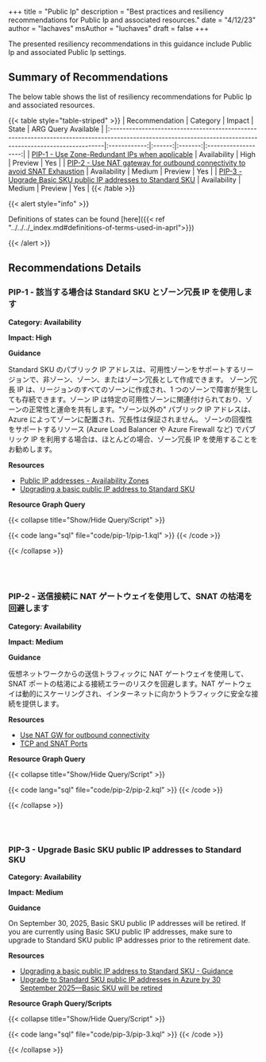 +++
title = "Public Ip"
description = "Best practices and resiliency recommendations for Public Ip and associated resources."
date = "4/12/23"
author = "lachaves"
msAuthor = "luchaves"
draft = false
+++

The presented resiliency recommendations in this guidance include Public Ip and associated Public Ip settings.

## Summary of Recommendations

The below table shows the list of resiliency recommendations for Public Ip and associated resources.

{{< table style="table-striped" >}}
| Recommendation                                                                                                                                            |   Category   | Impact |  State  | ARG Query Available |
|:----------------------------------------------------------------------------------------------------------------------------------------------------------|:------------:|:------:|:-------:|:-------------------:|
| [PIP-1 - Use Zone-Redundant IPs when applicable](#pip-1---use-standard-sku-and-zone-redundant-ips-when-applicable)                       | Availability |  High  | Preview |         Yes          |
| [PIP-2 - Use NAT gateway for outbound connectivity to avoid SNAT Exhaustion](#pip-2---use-nat-gateway-for-outbound-connectivity-to-avoid-snat-exhaustion) | Availability | Medium | Preview |         Yes         |
| [PIP-3 - Upgrade Basic SKU public IP addresses to Standard SKU](#pip-3---upgrade-basic-sku-public-ip-addresses-to-standard-sku)                           | Availability | Medium | Preview |         Yes         |
{{< /table >}}

{{< alert style="info" >}}

Definitions of states can be found [here]({{< ref "../../../_index.md#definitions-of-terms-used-in-aprl">}})

{{< /alert >}}

## Recommendations Details

### PIP-1 - 該当する場合は Standard SKU とゾーン冗長 IP を使用します

**Category: Availability**

**Impact: High**

**Guidance**

Standard SKU のパブリック IP アドレスは、可用性ゾーンをサポートするリージョンで、非ゾーン、ゾーン、またはゾーン冗長として作成できます。
ゾーン冗長 IP は、リージョンのすべてのゾーンに作成され、1 つのゾーンで障害が発生しても存続できます。ゾーン IP は特定の可用性ゾーンに関連付けられており、ゾーンの正常性と運命を共有します。"ゾーン以外の" パブリック IP アドレスは、Azure によってゾーンに配置され、冗長性は保証されません。 ゾーンの回復性をサポートするリソース (Azure Load Balancer や Azure Firewall など) でパブリック IP を利用する場合は、ほとんどの場合、ゾーン冗長 IP を使用することをお勧めします。

**Resources**

- [Public IP addresses - Availability Zones](https://learn.microsoft.com/ja-jp/azure/virtual-network/ip-services/public-ip-addresses#availability-zone)
- [Upgrading a basic public IP address to Standard SKU](https://learn.microsoft.com/ja-jp/azure/virtual-network/ip-services/public-ip-basic-upgrade-guidance#steps-to-complete-the-upgrade)

**Resource Graph Query**

{{< collapse title="Show/Hide Query/Script" >}}

{{< code lang="sql" file="code/pip-1/pip-1.kql" >}} {{< /code >}}

{{< /collapse >}}

<br><br>

### PIP-2 - 送信接続に NAT ゲートウェイを使用して、SNAT の枯渇を回避します

**Category: Availability**

**Impact: Medium**

**Guidance**

仮想ネットワークからの送信トラフィックに NAT ゲートウェイを使用して、SNAT ポートの枯渇による接続エラーのリスクを回避します。NAT ゲートウェイは動的にスケーリングされ、インターネットに向かうトラフィックに安全な接続を提供します。

**Resources**

- [Use NAT GW for outbound connectivity](https://learn.microsoft.com/ja-jp/azure/advisor/advisor-reference-reliability-recommendations#use-nat-gateway-for-outbound-connectivity)
- [TCP and SNAT Ports](https://learn.microsoft.com/ja-jp/azure/architecture/framework/services/compute/azure-app-service/reliability#tcp-and-snat-ports)

**Resource Graph Query**

{{< collapse title="Show/Hide Query/Script" >}}

{{< code lang="sql" file="code/pip-2/pip-2.kql" >}} {{< /code >}}

{{< /collapse >}}

<br><br>

### PIP-3 - Upgrade Basic SKU public IP addresses to Standard SKU

**Category: Availability**

**Impact: Medium**

**Guidance**

On September 30, 2025, Basic SKU public IP addresses will be retired. If you are currently using Basic SKU public IP addresses, make sure to upgrade to Standard SKU public IP addresses prior to the retirement date.

**Resources**

- [Upgrading a basic public IP address to Standard SKU - Guidance](https://learn.microsoft.com/ja-jp/azure/virtual-network/ip-services/public-ip-basic-upgrade-guidance)
- [Upgrade to Standard SKU public IP addresses in Azure by 30 September 2025—Basic SKU will be retired](https://azure.microsoft.com/ja-jp/updates/upgrade-to-standard-sku-public-ip-addresses-in-azure-by-30-september-2025-basic-sku-will-be-retired/)

**Resource Graph Query/Scripts**

{{< collapse title="Show/Hide Query/Script" >}}

{{< code lang="sql" file="code/pip-3/pip-3.kql" >}} {{< /code >}}

{{< /collapse >}}

<br><br>
